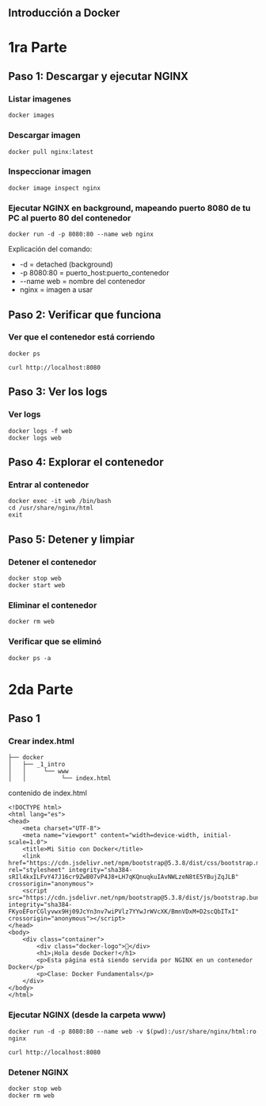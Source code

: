 
## Introducción a Docker


# 1ra Parte

## Paso 1: Descargar y ejecutar NGINX

### Listar imagenes
```
docker images
```
### Descargar imagen
```
docker pull nginx:latest
```

### Inspeccionar imagen
```
docker image inspect nginx
```
###  Ejecutar NGINX en background, mapeando puerto 8080 de tu PC al puerto 80 del contenedor
```
docker run -d -p 8080:80 --name web nginx
```
Explicación del comando:
- -d               = detached (background)
- -p 8080:80       = puerto_host:puerto_contenedor
- --name web  = nombre del contenedor
- nginx            = imagen a usar

## Paso 2: Verificar que funciona


### Ver que el contenedor está corriendo
```
docker ps

curl http://localhost:8080
```


## Paso 3: Ver los logs

### Ver logs
```
docker logs -f web
docker logs web
```
## Paso 4: Explorar el contenedor

### Entrar al contenedor
```
docker exec -it web /bin/bash
cd /usr/share/nginx/html
exit
```

## Paso 5: Detener y limpiar

### Detener el contenedor
```
docker stop web
docker start web
```

### Eliminar el contenedor
```
docker rm web
```

### Verificar que se eliminó
```
docker ps -a
```

# 2da Parte

## Paso 1

### Crear index.html
```
├── docker
│   ├── _1_intro
│   │     └── www
│   │          └── index.html

```

contenido de index.html
```
<!DOCTYPE html>
<html lang="es">
<head>
    <meta charset="UTF-8">
    <meta name="viewport" content="width=device-width, initial-scale=1.0">
    <title>Mi Sitio con Docker</title>
    <link href="https://cdn.jsdelivr.net/npm/bootstrap@5.3.8/dist/css/bootstrap.min.css" rel="stylesheet" integrity="sha384-sRIl4kxILFvY47J16cr9ZwB07vP4J8+LH7qKQnuqkuIAvNWLzeN8tE5YBujZqJLB" crossorigin="anonymous">
    <script src="https://cdn.jsdelivr.net/npm/bootstrap@5.3.8/dist/js/bootstrap.bundle.min.js" integrity="sha384-FKyoEForCGlyvwx9Hj09JcYn3nv7wiPVlz7YYwJrWVcXK/BmnVDxM+D2scQbITxI" crossorigin="anonymous"></script>
</head>
<body>
    <div class="container">
        <div class="docker-logo">🐳</div>
        <h1>¡Hola desde Docker!</h1>
        <p>Esta página está siendo servida por NGINX en un contenedor Docker</p>
        <p>Clase: Docker Fundamentals</p>
    </div>
</body>
</html>
```
### Ejecutar NGINX (desde la carpeta www)
```
docker run -d -p 8080:80 --name web -v $(pwd):/usr/share/nginx/html:ro nginx
```

```
curl http://localhost:8080
```
### Detener NGINX 
```
docker stop web
docker rm web
```

